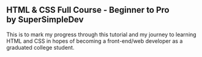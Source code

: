 HTML & CSS Full Course - Beginner to Pro  
by SuperSimpleDev
----------------------------------
This is to mark my progress through
this tutorial and my journey to learning
HTML and CSS in hopes of becoming a front-end/web
developer as a graduated college student.
